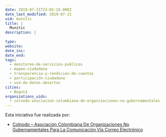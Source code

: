 ```yaml
---
date: 2019-07-21T23:02:24.000Z
date_last_modified: 2019-07-21
uid: munitic
title: |
  Munitic
description: |
  
type: 
website: 
date_ini: 
date_end: 
tags:
  - monitoreo-de-servicios-publicos
  - mapeo-ciudadano
  - transparencia-y-rendicion-de-cuentas
  - participación-ciudadana
  - uso-de-datos-abiertos
cities: 
  - Bogotá
organizations_uids:
  - colnodo-asociacion-colombiana-de-organizaciones-no-gubernamentales-para-la-comunicacion-via-correo-electronico
---
```


Esta iniciativa fue realizada por:

- [Colnodo – Asociación Colombiana De Organizaciones No Gubernamentales Para La Comunicación Vía Correo Electrónico](/organizaciones/colnodo-asociacion-colombiana-de-organizaciones-no-gubernamentales-para-la-comunicacion-via-correo-electronico)
